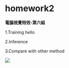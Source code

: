 # homework2

**電腦視覺特效-第六組**  


1.Training
    hello
  
    
2.Inference
  
    
3.Compare with other method  





![](picture/train/process.png)  

  
  
  


